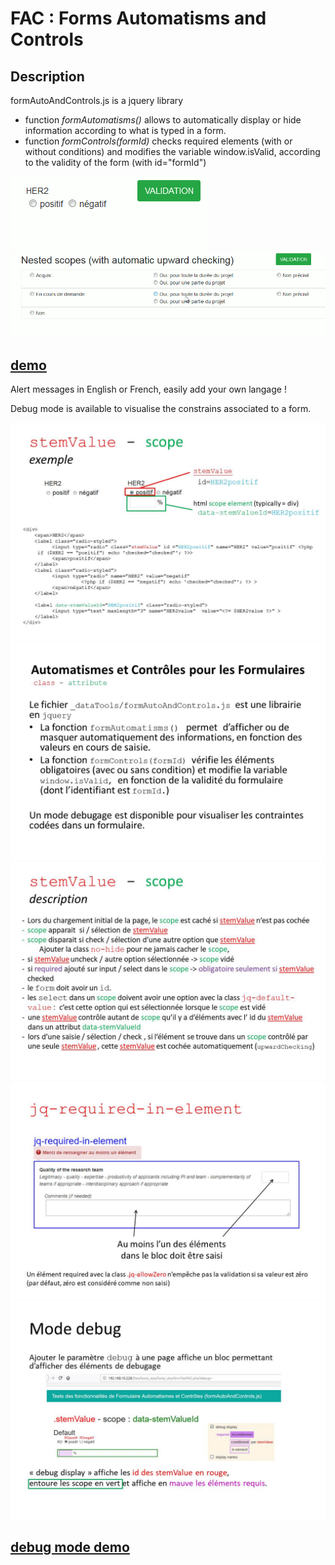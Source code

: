 # FAC : Forms Automatisms and Controls

## Description

formAutoAndControls.js is a jquery library
* function _formAutomatisms()_ allows to automatically display or hide information according to what is typed in a form.
* function _formControls(formId)_ checks required elements (with or without conditions) and modifies the variable window.isValid, according to the validity of the form (with id="formId") 

![default](https://github.com/v2belleville/fac/blob/master/img/default.gif) ![nested](https://github.com/v2belleville/fac/blob/master/img/nested.gif)
## <a href="http://v2belleville.eu/formTestFAC.php" target="_blank">demo</a>

Alert messages in English or French, easily add your own langage !

Debug mode is available to visualise the constrains associated to a form.

![diapo 2](https://github.com/v2belleville/fac/blob/master/img/Diapositive2.jpg)
![diapo 1](https://github.com/v2belleville/fac/blob/master/img/Diapositive1.jpg)
![diapo 3](https://github.com/v2belleville/fac/blob/master/img/Diapositive3.JPG)
![diapo 4](https://github.com/v2belleville/fac/blob/master/img/Diapositive4.JPG)
![diapo 5](https://github.com/v2belleville/fac/blob/master/img/Diapositive5.jpg)

## <a href="http://v2belleville.eu/formTestFAC.php?debug=" target="_blank">debug mode demo</a>
